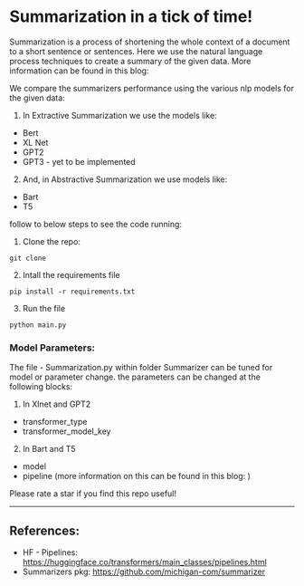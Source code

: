 # Summarization in a tick of time!

Summarization is a process of shortening the whole context of a document to a short sentence or sentences. Here we use the natural language process techniques to create a summary of the given data. More information can be found in this blog:

We compare the summarizers performance using the various nlp models for the given data:
1. In Extractive Summarization we use the models like:
  - Bert
  - XL Net
  - GPT2
  - GPT3 - yet to be implemented
  
2. And, in Abstractive Summarization we use models like:
  - Bart
  - T5

follow to below steps to see the code running:
1. Clone the repo:
```
git clone
```
2. Intall the requirements file
```
pip install -r requirements.txt
```
3. Run the file
```
python main.py
```

### Model Parameters:

The file - Summarization.py within folder Summarizer can be tuned for model or parameter change. the parameters can be changed at the following blocks: 

1. In Xlnet and GPT2
  - transformer_type
  - transformer_model_key
2. In Bart and T5
  - model
  - pipeline (more information on this can be found in this blog: )
   
   
   Please rate a star if you find this repo useful! 

---------------------------------------------------------------

## References:
 - HF - Pipelines: https://huggingface.co/transformers/main_classes/pipelines.html
 - Summarizers pkg: https://github.com/michigan-com/summarizer
   


